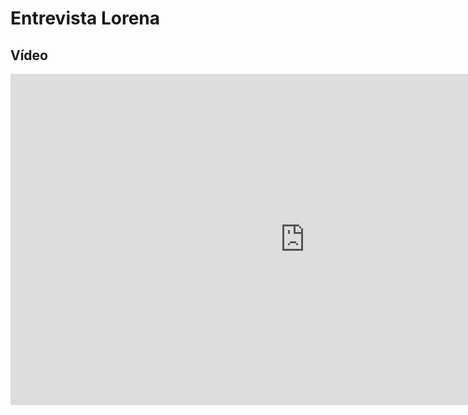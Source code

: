 # Entrevista Lorena

## Vídeo

<iframe width="942" height="530" src="https://youtu.be/d5wGhlfsKwk" title="Entrevista Lorena | IHC | Avaliação Protótipo de Papel" frameborder="0" allow="accelerometer; autoplay; clipboard-write; encrypted-media; gyroscope; picture-in-picture" allowfullscreen></iframe>
